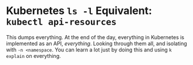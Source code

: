 # Kubernetes `ls -l` Equivalent: `kubectl api-resources`

This dumps everything. At the end of the day, everything in Kubernetes
is implemented as an API, *everything*. Looking through them all, and
isolating with `-n <namespace`. You can learn a lot just by doing this
and using `k explain` on everything.
